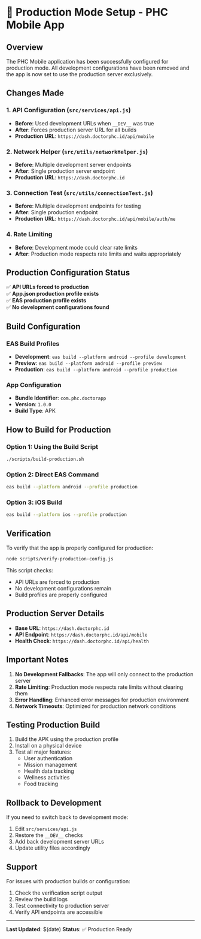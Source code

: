 # 🚀 Production Mode Setup - PHC Mobile App

## Overview
The PHC Mobile application has been successfully configured for production mode. All development configurations have been removed and the app is now set to use the production server exclusively.

## Changes Made

### 1. API Configuration (`src/services/api.js`)
- **Before**: Used development URLs when `__DEV__` was true
- **After**: Forces production server URL for all builds
- **Production URL**: `https://dash.doctorphc.id/api/mobile`

### 2. Network Helper (`src/utils/networkHelper.js`)
- **Before**: Multiple development server endpoints
- **After**: Single production server endpoint
- **Production URL**: `https://dash.doctorphc.id`

### 3. Connection Test (`src/utils/connectionTest.js`)
- **Before**: Multiple development endpoints for testing
- **After**: Single production endpoint
- **Production URL**: `https://dash.doctorphc.id/api/mobile/auth/me`

### 4. Rate Limiting
- **Before**: Development mode could clear rate limits
- **After**: Production mode respects rate limits and waits appropriately

## Production Configuration Status

✅ **API URLs forced to production**  
✅ **App.json production profile exists**  
✅ **EAS production profile exists**  
✅ **No development configurations found**  

## Build Configuration

### EAS Build Profiles
- **Development**: `eas build --platform android --profile development`
- **Preview**: `eas build --platform android --profile preview`
- **Production**: `eas build --platform android --profile production`

### App Configuration
- **Bundle Identifier**: `com.phc.doctorapp`
- **Version**: `1.0.0`
- **Build Type**: APK

## How to Build for Production

### Option 1: Using the Build Script
```bash
./scripts/build-production.sh
```

### Option 2: Direct EAS Command
```bash
eas build --platform android --profile production
```

### Option 3: iOS Build
```bash
eas build --platform ios --profile production
```

## Verification

To verify that the app is properly configured for production:

```bash
node scripts/verify-production-config.js
```

This script checks:
- API URLs are forced to production
- No development configurations remain
- Build profiles are properly configured

## Production Server Details

- **Base URL**: `https://dash.doctorphc.id`
- **API Endpoint**: `https://dash.doctorphc.id/api/mobile`
- **Health Check**: `https://dash.doctorphc.id/api/health`

## Important Notes

1. **No Development Fallbacks**: The app will only connect to the production server
2. **Rate Limiting**: Production mode respects rate limits without clearing them
3. **Error Handling**: Enhanced error messages for production environment
4. **Network Timeouts**: Optimized for production network conditions

## Testing Production Build

1. Build the APK using the production profile
2. Install on a physical device
3. Test all major features:
   - User authentication
   - Mission management
   - Health data tracking
   - Wellness activities
   - Food tracking

## Rollback to Development

If you need to switch back to development mode:

1. Edit `src/services/api.js`
2. Restore the `__DEV__` checks
3. Add back development server URLs
4. Update utility files accordingly

## Support

For issues with production builds or configuration:
1. Check the verification script output
2. Review the build logs
3. Test connectivity to production server
4. Verify API endpoints are accessible

---

**Last Updated**: $(date)
**Status**: ✅ Production Ready
